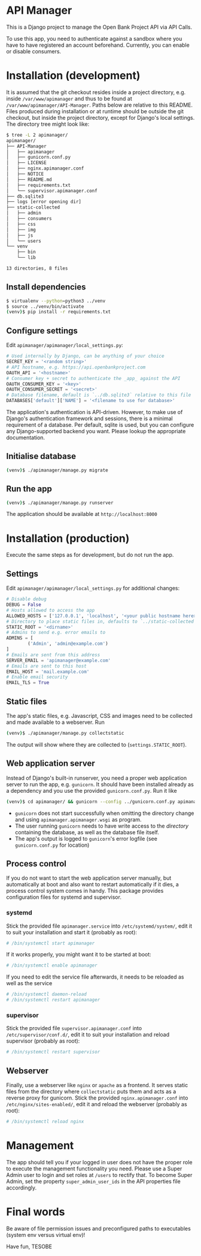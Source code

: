 # API Manager

This is a Django project to manage the Open Bank Project API via API Calls.

To use this app, you need to authenticate against a sandbox where you have to have registered an account beforehand. Currently, you can enable or disable consumers.


# Installation (development)

It is assumed that the git checkout resides inside a project directory, e.g. inside `/var/www/apimanager` and thus to be found at `/var/www/apimanager/API-Manager`.
Paths below are relative to this README. Files produced during installation or at runtime should be outside the git checkout, but inside the project directory, except for Django's local settings. 
The directory tree might look like:

```bash
$ tree -L 2 apimanager/
apimanager/
├── API-Manager
│   ├── apimanager
│   ├── gunicorn.conf.py
│   ├── LICENSE
│   ├── nginx.apimanager.conf
│   ├── NOTICE
│   ├── README.md
│   ├── requirements.txt
│   └── supervisor.apimanager.conf
├── db.sqlite3
├── logs [error opening dir]
├── static-collected
│   ├── admin
│   ├── consumers
│   ├── css
│   ├── img
│   ├── js
│   └── users
└── venv
    ├── bin
    └── lib

13 directories, 8 files
```

## Install dependencies

```bash
$ virtualenv --python=python3 ../venv
$ source ../venv/bin/activate
(venv)$ pip install -r requirements.txt
```

## Configure settings

Edit `apimanager/apimanager/local_settings.py`:

```python
# Used internally by Django, can be anything of your choice
SECRET_KEY = '<random string>'
# API hostname, e.g. https://api.openbankproject.com
OAUTH_API = '<hostname>'
# Consumer key + secret to authenticate the _app_ against the API
OAUTH_CONSUMER_KEY = '<key>'
OAUTH_CONSUMER_SECRET = '<secret>'
# Database filename, default is `../db.sqlite3` relative to this file
DATABASES['default']['NAME'] = '<filename to use for database>'
```

The application's authentication is API-driven. However, to make use of Django's authentication framework and sessions, there is a minimal requirement of a database. Per default, sqlite is used, but you can configure any Django-supported backend you want. Please lookup the appropriate documentation.


## Initialise database

```bash
(venv)$ ./apimanager/manage.py migrate
```

## Run the app

```bash
(venv)$ ./apimanager/manage.py runserver
```

The application should be available at `http://localhost:8000`


# Installation (production)

Execute the same steps as for development, but do not run the app.

## Settings

Edit `apimanager/apimanager/local_settings.py` for additional changes:

```python
# Disable debug
DEBUG = False
# Hosts allowed to access the app
ALLOWED_HOSTS = ['127.0.0.1', 'localhost', '<your public hostname here>']
# Directory to place static files in, defaults to `../static-collected` relative to this file
STATIC_ROOT = '<dirname>'
# Admins to send e.g. error emails to
ADMINS = [
        ('Admin', 'admin@example.com')
]
# Emails are sent from this address
SERVER_EMAIL = 'apimanager@example.com'
# Emails are sent to this host
EMAIL_HOST = 'mail.example.com'
# Enable email security
EMAIL_TLS = True
```

## Static files

The app's static files, e.g. Javascript, CSS and images need to be collected and made available to a webserver. Run

```bash
(venv)$ ./apimanager/manage.py collectstatic
```

The output will show where they are collected to (`settings.STATIC_ROOT`).

## Web application server

Instead of Django's built-in runserver, you need a proper web application server to run the app, e.g. `gunicorn`. It should have been installed already as a dependency and you use the provided `gunicorn.conf.py`. Run it like

```bash
(venv)$ cd apimanager/ && gunicorn --config ../gunicorn.conf.py apimanager.wsgi 
```

- `gunicorn` does not start successfully when omitting the directory change and using `apimanager.apimanager.wsgi` as program.
- The user running  `gunicorn` needs to have write access to the _directory_ containing the database, as well as the database file itself.
- The app's output is logged to `gunicorn`'s error logfile (see `gunicorn.conf.py` for location)


## Process control

If you do not want to start the web application server manually, but automatically at boot and also want to restart automatically if it dies, a process control system comes in handy. This package provides configuration files for systemd and supervisor.

### systemd

Stick the provided file `apimanager.service` into `/etc/systemd/system/`, edit it to suit your installation and start it (probably as root):

```bash
# /bin/systemctl start apimanager
```

If it works properly, you might want it to be started at boot:

```bash
# /bin/systemctl enable apimanager
```

If you need to edit the service file afterwards, it needs to be reloaded as well as the service
```bash
# /bin/systemctl daemon-reload
# /bin/systemctl restart apimanager
```


### supervisor

Stick the provided file `supervisor.apimanager.conf` into `/etc/supervisor/conf.d/`, edit it to suit your installation and reload supervisor (probably as root):

```bash
# /bin/systemctl restart supervisor
```

## Webserver

Finally, use a webserver like `nginx` or `apache` as a frontend. It serves static files from the directory where `collectstatic` puts them and acts as a reverse proxy for gunicorn. Stick the provided `nginx.apimanager.conf` into `/etc/nginx/sites-enabled/`, edit it and reload the webserver (probably as root):

```bash
# /bin/systemctl reload nginx
```


# Management

The app should tell you if your logged in user does not have the proper role to execute the management functionality you need. Please use a Super Admin user to login and set roles at `/users` to rectify that. To become Super Admin, set the property `super_admin_user_ids` in the API properties file accordingly.


# Final words

Be aware of file permission issues and preconfigured paths to executables (system env versus virtual env)!

Have fun,
 TESOBE
